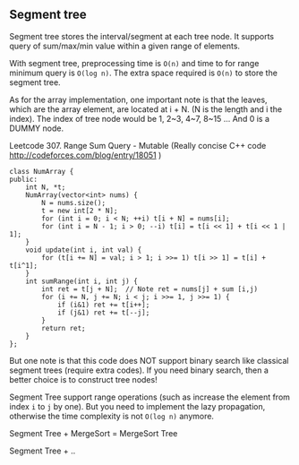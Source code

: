 ## Segment tree
Segment tree stores the interval/segment at each tree node. It supports query of sum/max/min value within a given range of elements.

With segment tree, preprocessing time is `O(n)` and time to for range minimum query is `O(log n)`. The extra space required is `O(n)` to store the segment tree.

As for the array implementation, one important note is that the leaves, which are the array element, are located at i + N. (N is the length and i the index). The index of tree node would be 1, 2\~3, 4\~7, 8\~15 ...
And 0 is a DUMMY node.

Leetcode 307. Range Sum Query - Mutable (Really concise C++ code <http://codeforces.com/blog/entry/18051>
)
```
class NumArray {
public:
    int N, *t;
    NumArray(vector<int> nums) {
        N = nums.size();
        t = new int[2 * N];
        for (int i = 0; i < N; ++i) t[i + N] = nums[i];
        for (int i = N - 1; i > 0; --i) t[i] = t[i << 1] + t[i << 1 | 1];
    }
    void update(int i, int val) {
        for (t[i += N] = val; i > 1; i >>= 1) t[i >> 1] = t[i] + t[i^1];
    }
    int sumRange(int i, int j) {
        int ret = t[j + N];  // Note ret = nums[j] + sum [i,j)
        for (i += N, j += N; i < j; i >>= 1, j >>= 1) {
            if (i&1) ret += t[i++];
            if (j&1) ret += t[--j];
        }
        return ret;
    }
};
```

But one note is that this code does NOT support binary search like classical segment trees (require extra codes). If you need binary search, then a better choice is to construct tree nodes!

Segment Tree support range operations (such as increase the element from index `i` to `j` by one). But you need to implement the lazy propagation, otherwise the time complexity is not `O(log n)` anymore.


Segment Tree + MergeSort = MergeSort Tree

Segment Tree + ..

